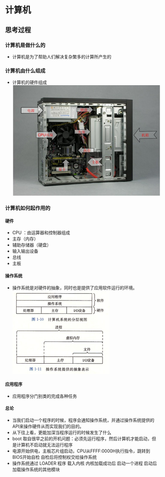 # 计算机
## 思考过程
### 计算机是做什么的
* 计算机是为了帮助人们解决复杂繁多的计算所产生的
### 计算机由什么组成
* 计算机的硬件组成 ![图片](../image/computer_make.jpg)
### 计算机如何起作用的
#### 硬件 
* CPU ：由运算器和控制器组成
* 主存（内存）
* 辅助存储器（硬盘）
* 输入输出设备
* 总线
* 主板
#### 操作系统
* 操作系统是对硬件的抽象，同时也是提供了应用软件运行的环境。
![图片](../image/osabstract.png)
#### 应用程序
* 应用程序分门别类的完成各种任务
#### 总论
* 当我们启动一个程序的时候，程序会通知操作系统，并通过操作系统提供的API来操作硬件从而实现我们的目的。
* 从下往上看，更能加深当程序运行的时候发生了什么
* boot 取自很早之前的开机问题：必须先运行程序，然后计算机才能启动，但是计算机不启动就无法运行程序
* 电源开始供电，主板芯片组启动，CPU从FFFF:0000H执行指令，跳转到BIOS开始自检 自检后将控制权交给操作系统
* 操作系统通过 LOADER 程序 载入内核 内核加载成功后  启动一个进程 启动后加载操作系统的其他模块






 

